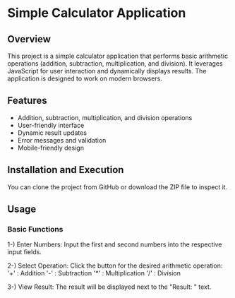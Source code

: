 # Simple Calculator Application
## Overview
This project is a simple calculator application that performs basic arithmetic operations (addition, subtraction, multiplication, and division). It leverages JavaScript for user interaction and dynamically displays results. The application is designed to work on modern browsers.

## Features
- Addition, subtraction, multiplication, and division operations
- User-friendly interface
- Dynamic result updates
- Error messages and validation
- Mobile-friendly design
  
## Installation and Execution
You can clone the project from GitHub or download the ZIP file to inspect it.

## Usage
### Basic Functions
1-) Enter Numbers: Input the first and second numbers into the respective input fields.

2-) Select Operation: Click the button for the desired arithmetic operation:
'+' : Addition
'-' : Subtraction
'*' : Multiplication
'/' : Division

3-) View Result: The result will be displayed next to the "Result: " text.
